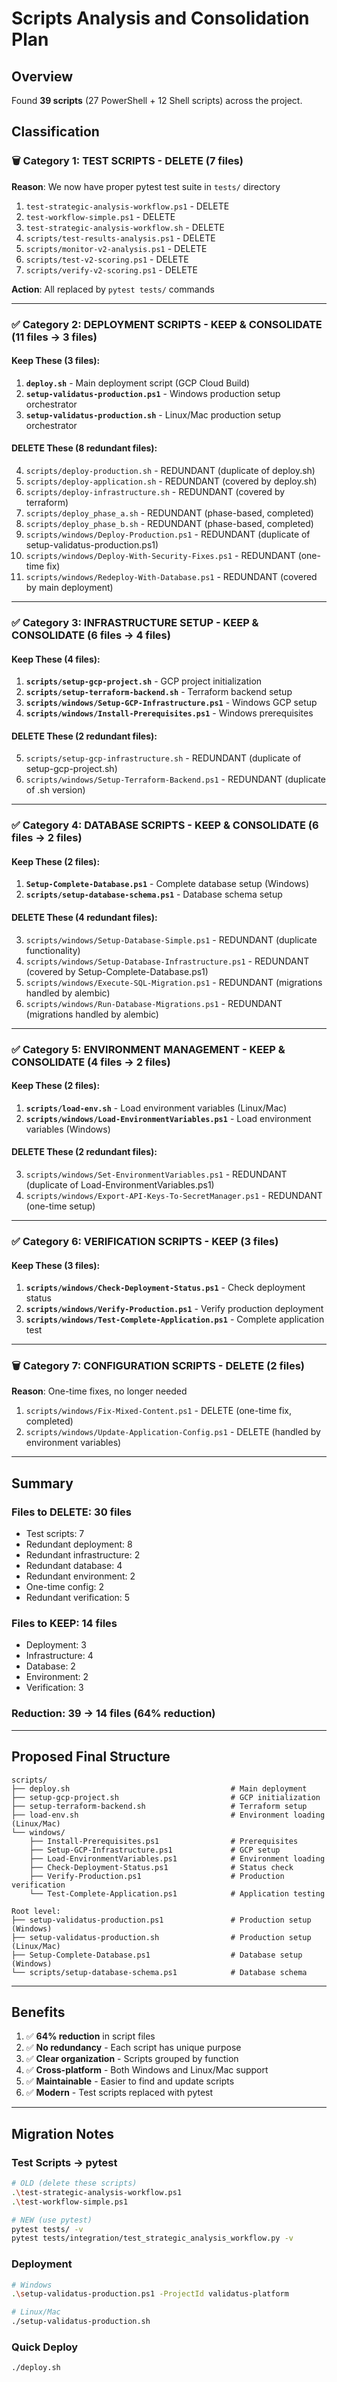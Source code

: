 # Scripts Analysis and Consolidation Plan

## Overview
Found **39 scripts** (27 PowerShell + 12 Shell scripts) across the project.

## Classification

### 🗑️ Category 1: TEST SCRIPTS - **DELETE** (7 files)
**Reason**: We now have proper pytest test suite in `tests/` directory

1. `test-strategic-analysis-workflow.ps1` - DELETE
2. `test-workflow-simple.ps1` - DELETE  
3. `test-strategic-analysis-workflow.sh` - DELETE
4. `scripts/test-results-analysis.ps1` - DELETE
5. `scripts/monitor-v2-analysis.ps1` - DELETE
6. `scripts/test-v2-scoring.ps1` - DELETE
7. `scripts/verify-v2-scoring.ps1` - DELETE

**Action**: All replaced by `pytest tests/` commands

---

### ✅ Category 2: DEPLOYMENT SCRIPTS - **KEEP & CONSOLIDATE** (11 files → 3 files)

#### Keep These (3 files):
1. **`deploy.sh`** - Main deployment script (GCP Cloud Build)
2. **`setup-validatus-production.ps1`** - Windows production setup orchestrator
3. **`setup-validatus-production.sh`** - Linux/Mac production setup orchestrator

#### DELETE These (8 redundant files):
4. `scripts/deploy-production.sh` - REDUNDANT (duplicate of deploy.sh)
5. `scripts/deploy-application.sh` - REDUNDANT (covered by deploy.sh)
6. `scripts/deploy-infrastructure.sh` - REDUNDANT (covered by terraform)
7. `scripts/deploy_phase_a.sh` - REDUNDANT (phase-based, completed)
8. `scripts/deploy_phase_b.sh` - REDUNDANT (phase-based, completed)
9. `scripts/windows/Deploy-Production.ps1` - REDUNDANT (duplicate of setup-validatus-production.ps1)
10. `scripts/windows/Deploy-With-Security-Fixes.ps1` - REDUNDANT (one-time fix)
11. `scripts/windows/Redeploy-With-Database.ps1` - REDUNDANT (covered by main deployment)

---

### ✅ Category 3: INFRASTRUCTURE SETUP - **KEEP & CONSOLIDATE** (6 files → 4 files)

#### Keep These (4 files):
1. **`scripts/setup-gcp-project.sh`** - GCP project initialization
2. **`scripts/setup-terraform-backend.sh`** - Terraform backend setup
3. **`scripts/windows/Setup-GCP-Infrastructure.ps1`** - Windows GCP setup
4. **`scripts/windows/Install-Prerequisites.ps1`** - Windows prerequisites

#### DELETE These (2 redundant files):
5. `scripts/setup-gcp-infrastructure.sh` - REDUNDANT (duplicate of setup-gcp-project.sh)
6. `scripts/windows/Setup-Terraform-Backend.ps1` - REDUNDANT (duplicate of .sh version)

---

### ✅ Category 4: DATABASE SCRIPTS - **KEEP & CONSOLIDATE** (6 files → 2 files)

#### Keep These (2 files):
1. **`Setup-Complete-Database.ps1`** - Complete database setup (Windows)
2. **`scripts/setup-database-schema.ps1`** - Database schema setup

#### DELETE These (4 redundant files):
3. `scripts/windows/Setup-Database-Simple.ps1` - REDUNDANT (duplicate functionality)
4. `scripts/windows/Setup-Database-Infrastructure.ps1` - REDUNDANT (covered by Setup-Complete-Database.ps1)
5. `scripts/windows/Execute-SQL-Migration.ps1` - REDUNDANT (migrations handled by alembic)
6. `scripts/windows/Run-Database-Migrations.ps1` - REDUNDANT (migrations handled by alembic)

---

### ✅ Category 5: ENVIRONMENT MANAGEMENT - **KEEP & CONSOLIDATE** (4 files → 2 files)

#### Keep These (2 files):
1. **`scripts/load-env.sh`** - Load environment variables (Linux/Mac)
2. **`scripts/windows/Load-EnvironmentVariables.ps1`** - Load environment variables (Windows)

#### DELETE These (2 redundant files):
3. `scripts/windows/Set-EnvironmentVariables.ps1` - REDUNDANT (duplicate of Load-EnvironmentVariables.ps1)
4. `scripts/windows/Export-API-Keys-To-SecretManager.ps1` - REDUNDANT (one-time setup)

---

### ✅ Category 6: VERIFICATION SCRIPTS - **KEEP** (3 files)

#### Keep These (3 files):
1. **`scripts/windows/Check-Deployment-Status.ps1`** - Check deployment status
2. **`scripts/windows/Verify-Production.ps1`** - Verify production deployment
3. **`scripts/windows/Test-Complete-Application.ps1`** - Complete application test

---

### 🗑️ Category 7: CONFIGURATION SCRIPTS - **DELETE** (2 files)
**Reason**: One-time fixes, no longer needed

1. `scripts/windows/Fix-Mixed-Content.ps1` - DELETE (one-time fix, completed)
2. `scripts/windows/Update-Application-Config.ps1` - DELETE (handled by environment variables)

---

## Summary

### Files to DELETE: 30 files
- Test scripts: 7
- Redundant deployment: 8
- Redundant infrastructure: 2
- Redundant database: 4
- Redundant environment: 2
- One-time config: 2
- Redundant verification: 5

### Files to KEEP: 14 files
- Deployment: 3
- Infrastructure: 4
- Database: 2
- Environment: 2
- Verification: 3

### Reduction: 39 → 14 files (64% reduction)

---

## Proposed Final Structure

```
scripts/
├── deploy.sh                                    # Main deployment
├── setup-gcp-project.sh                         # GCP initialization
├── setup-terraform-backend.sh                   # Terraform setup
├── load-env.sh                                  # Environment loading (Linux/Mac)
└── windows/
    ├── Install-Prerequisites.ps1                # Prerequisites
    ├── Setup-GCP-Infrastructure.ps1             # GCP setup
    ├── Load-EnvironmentVariables.ps1            # Environment loading
    ├── Check-Deployment-Status.ps1              # Status check
    ├── Verify-Production.ps1                    # Production verification
    └── Test-Complete-Application.ps1            # Application testing

Root level:
├── setup-validatus-production.ps1               # Production setup (Windows)
├── setup-validatus-production.sh                # Production setup (Linux/Mac)
├── Setup-Complete-Database.ps1                  # Database setup (Windows)
└── scripts/setup-database-schema.ps1            # Database schema
```

---

## Benefits

1. ✅ **64% reduction** in script files
2. ✅ **No redundancy** - Each script has unique purpose
3. ✅ **Clear organization** - Scripts grouped by function
4. ✅ **Cross-platform** - Both Windows and Linux/Mac support
5. ✅ **Maintainable** - Easier to find and update scripts
6. ✅ **Modern** - Test scripts replaced with pytest

---

## Migration Notes

### Test Scripts → pytest
```bash
# OLD (delete these scripts)
.\test-strategic-analysis-workflow.ps1
.\test-workflow-simple.ps1

# NEW (use pytest)
pytest tests/ -v
pytest tests/integration/test_strategic_analysis_workflow.py -v
```

### Deployment
```bash
# Windows
.\setup-validatus-production.ps1 -ProjectId validatus-platform

# Linux/Mac
./setup-validatus-production.sh
```

### Quick Deploy
```bash
./deploy.sh
```

